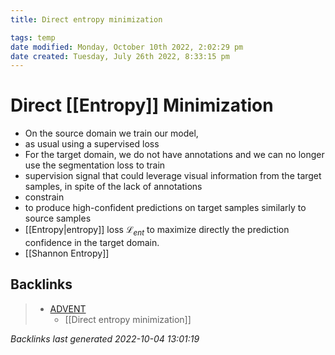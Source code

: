 ```yaml
---
title: Direct entropy minimization

tags: temp
date modified: Monday, October 10th 2022, 2:02:29 pm
date created: Tuesday, July 26th 2022, 8:33:15 pm
---
```


# Direct [[Entropy]] Minimization
 - On the source domain we train our model,
- as usual using a supervised loss
- For the target domain, we do not have annotations and we can no longer use the segmentation loss to train
- supervision signal that could leverage visual information from the target samples, in spite of the lack of annotations
- constrain
- to produce high-confident predictions on target samples similarly to source samples
- [[Entropy|entropy]] loss $\mathcal{L}_{ent}$ to maximize directly the prediction confidence in the target domain.
- [[Shannon Entropy]]

## Backlinks
> - [ADVENT](ADVENT.md)
>   - [[Direct entropy minimization]]

_Backlinks last generated 2022-10-04 13:01:19_
